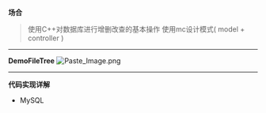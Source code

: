 **场合**
> 使用C++对数据库进行增删改查的基本操作
使用mc设计模式( model + controller )

___

**DemoFileTree**
![Paste_Image.png](http://upload-images.jianshu.io/upload_images/1678789-3c9ecff917cc2d59.png?imageMogr2/auto-orient/strip%7CimageView2/2/w/1240)

___

**代码实现详解**
- MySQL

